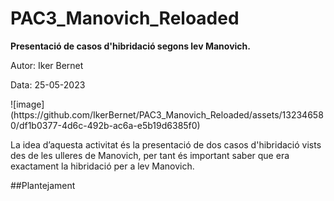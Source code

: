 # PAC3_Manovich_Reloaded
<p><strong>Presentació de casos d'hibridació segons lev Manovich.</strong></p>
<p>Autor: Iker Bernet</p>
<p>Data: 25-05-2023</p>
![image](https://github.com/IkerBernet/PAC3_Manovich_Reloaded/assets/132346580/df1b0377-4d6c-492b-ac6a-e5b19d6385f0)
<p>La idea d’aquesta activitat és la presentació de dos casos d'hibridació vists des de les ulleres de Manovich, per tant és important saber que era exactament la hibridació per a lev Manovich.</p>
##Plantejament
